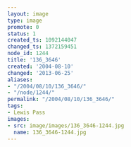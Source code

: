 ```yaml
---
layout: image
type: image
promote: 0
status: 1
created_ts: 1092144047
changed_ts: 1372159451
node_id: 1244
title: '136_3646'
created: '2004-08-10'
changed: '2013-06-25'
aliases:
- "/2004/08/10/136_3646/"
- "/node/1244/"
permalink: "/2004/08/10/136_3646/"
tags:
- Lewis Pass
images:
- src: image/images/136_3646-1244.jpg
  name: 136_3646-1244.jpg
---
```


